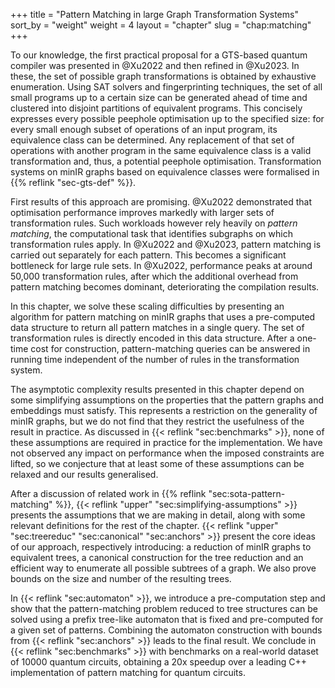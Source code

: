 +++
title = "Pattern Matching in large Graph Transformation Systems"
sort_by = "weight"
weight = 4
layout = "chapter"
slug = "chap:matching"
+++

To our knowledge, the first practical proposal for a GTS-based quantum compiler
was presented in @Xu2022 and then refined in @Xu2023. In these, the set of
possible graph transformations is obtained by exhaustive enumeration. Using SAT
solvers and fingerprinting techniques, the set of all small programs up to a
certain size can be generated ahead of time and clustered into disjoint
partitions of equivalent programs. This concisely expresses every possible
peephole optimisation up to the specified size: for every small enough subset of
operations of an input program, its equivalence class can be determined. Any
replacement of that set of operations with another program in the same
equivalence class is a valid transformation and, thus, a potential peephole
optimisation. Transformation systems on minIR graphs based on equivalence
classes were formalised in {{% reflink "sec-gts-def" %}}.

First results of this approach are promising. @Xu2022 demonstrated that
optimisation performance improves markedly with larger sets of transformation
rules. Such workloads however rely heavily on _pattern matching_, the
computational task that identifies subgraphs on which transformation rules
apply. In @Xu2022 and @Xu2023, pattern matching is carried out separately for
each pattern. This becomes a significant bottleneck for large rule sets. In
@Xu2022, performance peaks at around 50,000 transformation rules, after which
the additional overhead from pattern matching becomes dominant, deteriorating
the compilation results.

In this chapter, we solve these scaling difficulties by presenting an algorithm
for pattern matching on minIR graphs that uses a pre-computed data structure to
return all pattern matches in a single query. The set of transformation rules is
directly encoded in this data structure. After a one-time cost for construction,
pattern-matching queries can be answered in running time independent of the
number of rules in the transformation system.

The asymptotic complexity results presented in this chapter depend on some
simplifying assumptions on the properties that the pattern graphs and embeddings
must satisfy. This represents a restriction on the generality of minIR graphs,
but we do not find that they restrict the usefulness of the result in practice.
As discussed in {{< reflink "sec:benchmarks" >}}, none of these assumptions are
required in practice for the implementation. We have not observed any impact on
performance when the imposed constraints are lifted, so we conjecture that at
least some of these assumptions can be relaxed and our results generalised.

After a discussion of related work in
{{% reflink "sec:sota-pattern-matching" %}},
{{< reflink "upper" "sec:simplifying-assumptions" >}} presents the assumptions
that we are making in detail, along with some relevant definitions for the rest
of the chapter.
{{< reflink "upper" "sec:treereduc" "sec:canonical" "sec:anchors" >}} present
the core ideas of our approach, respectively introducing: a reduction of minIR
graphs to equivalent trees, a canonical construction for the tree reduction and
an efficient way to enumerate all possible subtrees of a graph. We also prove
bounds on the size and number of the resulting trees.

In {{< reflink "sec:automaton" >}}, we introduce a pre-computation step and show
that the pattern-matching problem reduced to tree structures can be solved using
a prefix tree-like automaton that is fixed and pre-computed for a given set of
patterns. Combining the automaton construction with bounds from
{{< reflink "sec:anchors" >}} leads to the final result. We conclude in
{{< reflink "sec:benchmarks" >}} with benchmarks on a real-world dataset of
10000 quantum circuits, obtaining a 20x speedup over a leading C++
implementation of pattern matching for quantum circuits.
